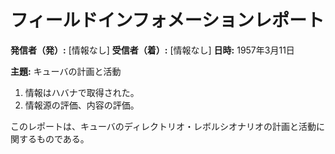 # フィールドインフォメーションレポート

**発信者（発）:** [情報なし]
**受信者（着）:** [情報なし]
**日時:** 1957年3月11日

**主題:** キューバの計画と活動

1. 情報はハバナで取得された。
2. 情報源の評価、内容の評価。

このレポートは、キューバのディレクトリオ・レボルシオナリオの計画と活動に関するものである。